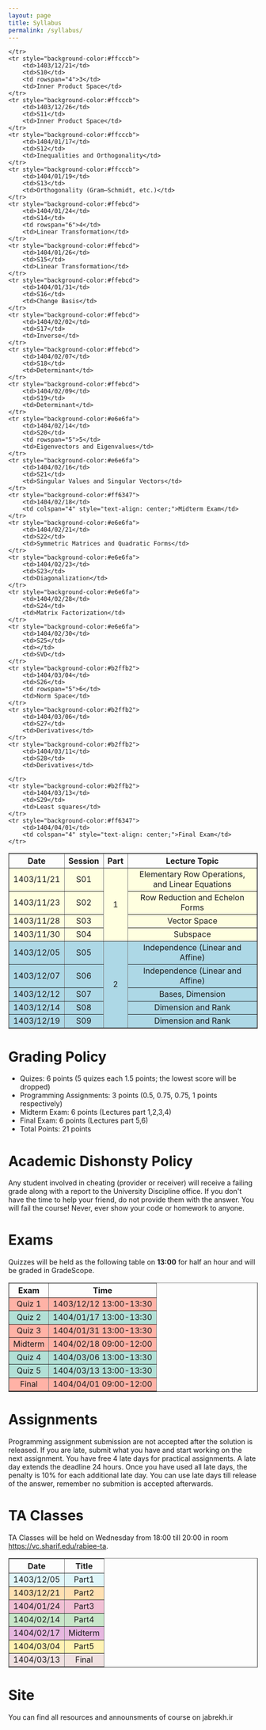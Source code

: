 ```yaml
---
layout: page
title: Syllabus
permalink: /syllabus/
---
```


<table border="1" style="width: 100%; text-align: center;">
    <tr>
        <th>Date</th>
        <th>Session</th>
        <th>Part</th>
        <th>Lecture Topic</th>
    </tr>
    <tr style="background-color:#ffffe0">
        <td>1403/11/21</td>
        <td>S01</td>
        <td rowspan="4">1</td>
        <td>Elementary Row Operations, and Linear Equations</td>
    </tr>
    <tr style="background-color:#ffffe0">
        <td>1403/11/23</td>
        <td>S02</td>
        <td>Row Reduction and Echelon Forms</td>
    </tr>
    <tr style="background-color:#ffffe0">
        <td>1403/11/28</td>
        <td>S03</td>
        <td>Vector Space</td>
    </tr>
    <tr style="background-color:#ffffe0">
        <td>1403/11/30</td>
        <td>S04</td>
        <td>Subspace</td>
    </tr>
    <tr style="background-color:#add8e6">
        <td>1403/12/05</td>
        <td>S05</td>
        <td rowspan="5">2</td>
        <td>Independence (Linear and Affine)</td>
    </tr>
    <tr style="background-color:#add8e6">
        <td>1403/12/07</td>
        <td>S06</td>
        <td>Independence (Linear and Affine)</td>
    </tr>
    <tr style="background-color:#add8e6">
        <td>1403/12/12</td>
        <td>S07</td>
        <td>Bases, Dimension</td>
    </tr>
    <tr style="background-color:#add8e6">
        <td>1403/12/14</td>
        <td>S08</td>
        <td>Dimension and Rank</td>
    </tr>
    <tr style="background-color:#add8e6">
        <td>1403/12/19</td>
        <td>S09</td>
        <td>Dimension and Rank</td>
        
    </tr>
    <tr style="background-color:#ffcccb">
        <td>1403/12/21</td>
        <td>S10</td>
        <td rowspan="4">3</td>
        <td>Inner Product Space</td>
    </tr>
    <tr style="background-color:#ffcccb">
        <td>1403/12/26</td>
        <td>S11</td>
        <td>Inner Product Space</td>
    </tr>
    <tr style="background-color:#ffcccb">
        <td>1404/01/17</td>
        <td>S12</td>
        <td>Inequalities and Orthogonality</td>
    </tr>
    <tr style="background-color:#ffcccb">
        <td>1404/01/19</td>
        <td>S13</td>
        <td>Orthogonality (Gram–Schmidt, etc.)</td>
    </tr>
    <tr style="background-color:#ffebcd">
        <td>1404/01/24</td>
        <td>S14</td>
        <td rowspan="6">4</td>
        <td>Linear Transformation</td>
    </tr>
    <tr style="background-color:#ffebcd">
        <td>1404/01/26</td>
        <td>S15</td>
        <td>Linear Transformation</td>
    </tr>
    <tr style="background-color:#ffebcd">
        <td>1404/01/31</td>
        <td>S16</td>
        <td>Change Basis</td>
    </tr>
    <tr style="background-color:#ffebcd">
        <td>1404/02/02</td>
        <td>S17</td>
        <td>Inverse</td>
    </tr>
    <tr style="background-color:#ffebcd">
        <td>1404/02/07</td>
        <td>S18</td>
        <td>Determinant</td>
    </tr>
    <tr style="background-color:#ffebcd">
        <td>1404/02/09</td>
        <td>S19</td>
        <td>Determinant</td>
    </tr>
    <tr style="background-color:#e6e6fa">
        <td>1404/02/14</td>
        <td>S20</td>
        <td rowspan="5">5</td>
        <td>Eigenvectors and Eigenvalues</td>
    </tr>
    <tr style="background-color:#e6e6fa">
        <td>1404/02/16</td>
        <td>S21</td>
        <td>Singular Values and Singular Vectors</td>
    </tr>
    <tr style="background-color:#ff6347">
        <td>1404/02/18</td>
        <td colspan="4" style="text-align: center;">Midterm Exam</td>
    </tr>
    <tr style="background-color:#e6e6fa">
        <td>1404/02/21</td>
        <td>S22</td>
        <td>Symmetric Matrices and Quadratic Forms</td>
    </tr>
    <tr style="background-color:#e6e6fa">
        <td>1404/02/23</td>
        <td>S23</td>
        <td>Diagonalization</td>
    </tr>
    <tr style="background-color:#e6e6fa">
        <td>1404/02/28</td>
        <td>S24</td>
        <td>Matrix Factorization</td>
    </tr>
    <tr style="background-color:#e6e6fa">
        <td>1404/02/30</td>
        <td>S25</td>
        <td></td>
        <td>SVD</td>
    </tr>
    <tr style="background-color:#b2ffb2">
        <td>1404/03/04</td>
        <td>S26</td>
        <td rowspan="5">6</td>
        <td>Norm Space</td>
    </tr>
    <tr style="background-color:#b2ffb2">
        <td>1404/03/06</td>
        <td>S27</td>
        <td>Derivatives</td>
    </tr>
    <tr style="background-color:#b2ffb2">
        <td>1404/03/11</td>
        <td>S28</td>
        <td>Derivatives</td>

    </tr>
    <tr style="background-color:#b2ffb2">
        <td>1404/03/13</td>
        <td>S29</td>
        <td>Least squares</td>
    </tr>
    <tr style="background-color:#ff6347">
        <td>1404/04/01</td>
        <td colspan="4" style="text-align: center;">Final Exam</td>
    </tr>
</table>



# Grading Policy
  * Quizes: 6 points (5 quizes each 1.5 points; the lowest score will be dropped)
  * Programming Assignments: 3 points (0.5, 0.75, 0.75, 1 points respectively)
  * Midterm Exam: 6 points (Lectures part 1,2,3,4)
  * Final Exam: 6 points (Lectures part 5,6) 
  * Total Points: 21 points

# Academic Dishonsty Policy
Any student involved in cheating (provider or receiver) will receive a failing grade along with a report to the University Discipline office. If you don't have the time to help your friend, do not provide them with the answer. You will fail the course! Never, ever show your code or homework to anyone. 

# Exams
Quizzes will be held as the following table on **13:00** for half an hour and will be graded in GradeScope. 

<table border="1" style="width: 100%; text-align: center;">
  <tr>
    <th>Exam</th>
    <th>Time</th>
  </tr>
  <tr style="background-color: #FFB2A6;">
    <td>Quiz 1</td>
    <td>1403/12/12 13:00-13:30</td>
  </tr>
  <tr style="background-color: #B2E0D6;">
    <td>Quiz 2</td>
    <td>1404/01/17 13:00-13:30</td>
  </tr>
  <tr style="background-color: #FFB2A6;">
    <td>Quiz 3</td>
    <td>1404/01/31 13:00-13:30</td>
  </tr>
  <tr style="background-color: #FFB2A6;">
    <td>Midterm</td>
    <td>1404/02/18 09:00-12:00</td>
  </tr>
  <tr style="background-color: #B2E0D6;">
    <td>Quiz 4</td>
    <td>1404/03/06 13:00-13:30</td>
  </tr>
  <tr style="background-color: #B2E0D6;">
    <td>Quiz 5</td>
    <td>1404/03/13 13:00-13:30</td>
  </tr>
  <tr style="background-color: #FFB2A6;">
    <td>Final</td>
    <td>1404/04/01 09:00-12:00</td>
  </tr>
</table>



# Assignments
Programming assignment submission are not accepted after the solution is released. If you are late, submit what you have and start working on the next assignment. You have free 4 late days for practical assignments. A late day extends the deadline 24 hours. Once you have used all  late days, the penalty is 10% for each additional late day. You can use late days till release of the answer, remember no submition is accepted afterwards.


# TA Classes
TA Classes will be held on Wednesday from 18:00 till 20:00 in room https://vc.sharif.edu/rabiee-ta.

<table border="1" style="width: 100%; text-align: center;">
  <tr>
    <th>Date</th>
    <th>Title</th>
  </tr>
  <tr style="background-color: #e0f7fa;">
    <td>1403/12/05</td>
    <td>Part1</td>
  </tr>
  <tr style="background-color: #ffe0b2;">
    <td>1403/12/21</td>
    <td>Part2</td>
  </tr>
  <tr style="background-color: #F1C0D5;">
    <td>1404/01/24</td>
    <td>Part3</td>
  </tr>
  <tr style="background-color: #c8e6c9;">
    <td>1404/02/14</td>
    <td>Part4</td>
  </tr>
  <tr style="background-color: #E6B7E0;">
    <td>1404/02/17</td>
    <td>Midterm</td>
  </tr>
  <tr style="background-color: #FFF3B3">
    <td>1404/03/04</td>
    <td>Part5</td>
  </tr>
  <tr style="background-color: #F0E1E1;">
    <td>1404/03/13</td>
    <td>Final</td>
  </tr>
</table>

# Site
You can find all resources and announsments of course on jabrekh.ir
